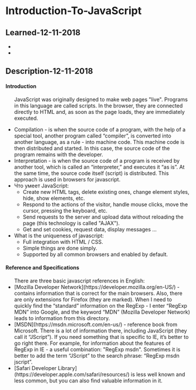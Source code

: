 <h1>Introduction-To-JavaScript</h1>

<h2>Learned-12-11-2018</h2>  

<ul>
  <li><a href=""></a></li>
  <li><a href=""></a></li>
</ul>

<h2>Description-12-11-2018</h2>

<h4>Introduction</h4>

<ul>
  <p>JavaScript was originally designed to make web pages "live". Programs in this language are called scripts. In the browser, they are connected directly to HTML and, as soon as the page loads, they are immediately executed.</p>
  <li>Compilation - is when the source code of a program, with the help of a special tool, another program called “compiler”, is converted into another language, as a rule - into machine code. This machine code is then distributed and started. In this case, the source code of the program remains with the developer.</li>
  <li>Interpretation - is when the source code of a program is received by another tool, which is called an “interpreter,” and executes it “as is”. At the same time, the source code itself (script) is distributed. This approach is used in browsers for javascript.</li>
  <li>Что умеет JavaScript:
    <ul>
      <li>Create new HTML tags, delete existing ones, change element styles, hide, show elements, etc.</li>
      <li>Respond to the actions of the visitor, handle mouse clicks, move the cursor, pressing the keyboard, etc.</li>
      <li>Send requests to the server and upload data without reloading the page (this technology is called "AJAX").</li>
      <li>Get and set cookies, request data, display messages ...</li>
    </ul>
  </li>
  <li>What is the uniqueness of javascript:
    <ul>
      <li>Full integration with HTML / CSS.</li>
      <li>Simple things are done simply.</li>
      <li>Supported by all common browsers and enabled by default.</li>
    </ul>
  </li>
</ul>

<h4>Reference and Specifications</h4>

<ul>There are three basic javascript references in English:
  <li>[Mozilla Developer Network](https://developer.mozilla.org/en-US/) - contains information that is correct for the main browsers. Also, there are only extensions for Firefox (they are marked). When I need to quickly find the “standard” information on the RegExp - I enter “RegExp MDN” into Google, and the keyword “MDN” (Mozilla Developer Network) leads to information from this directory.</li>
  <li>[MSDN](https://msdn.microsoft.com/en-us/) - reference book from Microsoft. There is a lot of information there, including JavaScript (they call it “JScript”). If you need something that is specific to IE, it’s better to go right there. For example, for information about the features of RegExp in IE - a useful combination: "RegExp msdn". Sometimes it is better to add the term “JScript” to the search phrase: “RegExp msdn jscript”.</li>
  <li>[Safari Developer Library](https://developer.apple.com/safari/resources/) is less well known and less common, but you can also find valuable information in it.</li>
</ul>

